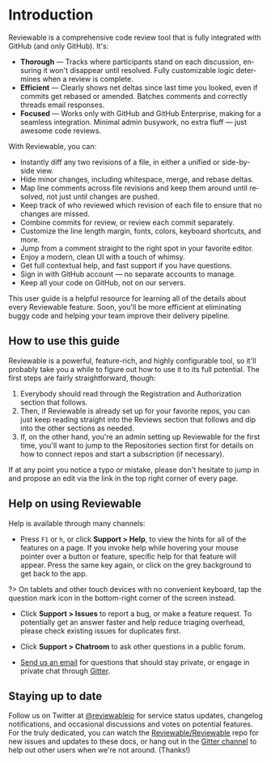 # Introduction

Reviewable is a comprehensive code review tool that is fully integrated with GitHub (and only GitHub).  It's:

*   **Thorough** — Tracks where par­tic­i­pants stand on each dis­cus­sion, en­sur­ing it won't dis­ap­pear un­til re­solved. Fully cus­tomiz­able logic de­ter­mines when a re­view is com­plete.
*   **Efficient** — Clearly shows net deltas since last time you looked, even if com­mits get re­based or amended. Batches com­ments and cor­rectly threads email re­sponses.
*   **Fo­cused** — Works only with GitHub and GitHub En­ter­prise, mak­ing for a seam­less in­te­gra­tion. Min­i­mal ad­min busy­work, no ex­tra fluff — just awe­some code re­views.

With Reviewable, you can:

*   In­stantly diff any two re­vi­sions of a file, in either a uni­fied or side-by-side view.
*   Hide mi­nor changes, including white­space, merge, and re­base deltas.
*   Map line com­ments across file re­vi­sions and keep them around un­til re­solved, not just un­til changes are pushed.
*   Keep track of who re­viewed which re­vi­sion of each file to ensure that no changes are missed.
*   Com­bine com­mits for review, or re­view each commit separately.
*   Cus­tomize the line length mar­gin, fonts, col­ors, key­board short­cuts, and more.
*   Jump from a com­ment straight to the right spot in your fa­vorite ed­i­tor.
*   Enjoy a mod­ern, clean UI with a touch of whimsy.
*   Get full con­tex­tual help, and fast sup­port if you have ques­tions.
*   Sign in with GitHub ac­count — no sep­a­rate ac­counts to man­age.
*   Keep all your code on GitHub, not on our servers.

This user guide is a helpful resource for learning all of the details about every Reviewable feature. Soon, you'll be more efficient at eliminating buggy code and helping your team improve their delivery pipeline.

## How to use this guide

Reviewable is a powerful, feature-rich, and highly configurable tool, so it'll probably take you a while to figure out how to use it to its full potential.  The first steps are fairly straightforward, though:

1.  Everybody should read through the Registration and Authorization section that follows.
2.  Then, if Reviewable is already set up for your favorite repos, you can just keep reading straight into the Reviews section that follows and dip into the other sections as needed.
3.  If, on the other hand, you're an admin setting up Reviewable for the first time, you'll want to jump to the Repositories section first for details on how to connect repos and start a subscription (if necessary).

If at any point you notice a typo or mistake, please don't hesitate to jump in and propose an edit via the link in the top right corner of every page.

## Help on using Reviewable

Help is available through many channels:

*   Press `F1` or `h`, or click **Support > Help**, to view the hints for all of the features on a page. If you invoke help while hovering your mouse pointer over a button or feature, specific help for that feature will appear.  Press the same key again, or click on the grey background to get back to the app.

?> On tablets and other touch devices with no convenient keyboard, tap the question mark icon in the bottom-right corner of the screen instead.

*   Click **Support > Issues** to report a bug, or make a feature request. To potentially get an answer faster and help reduce triaging overhead, please check existing issues for duplicates first.

*   Click **Support > Chatroom** to ask other questions in a public forum.

*   [Send us an email](mailto:support@reviewable.io) for questions that should stay private, or engage in private chat through [Gitter](https://gitter.im/).

## Staying up to date

Follow us on Twitter at [@reviewableio](https://twitter.com/reviewableio) for service status updates, changelog notifications, and occasional discussions and votes on potential features.  For the truly dedicated, you can watch the [Reviewable/Reviewable](https://github.com/reviewable/reviewable) repo for new issues and updates to these docs, or hang out in the [Gitter channel](https://gitter.im/Reviewable/Reviewable) to help out other users when we're not around.  (Thanks!)
